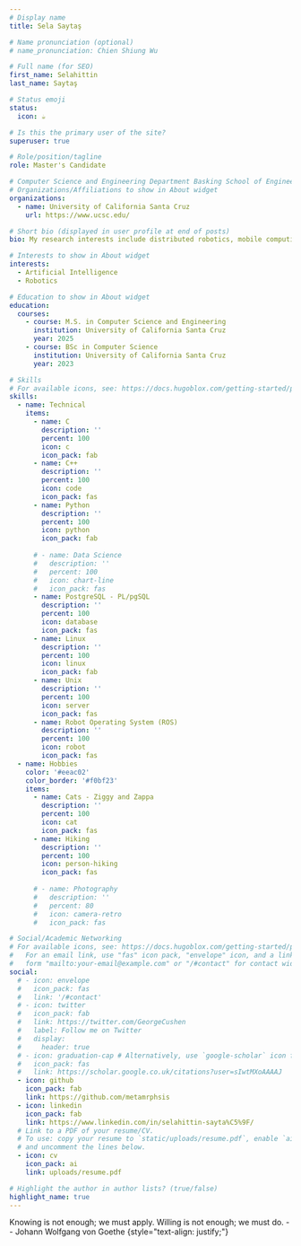 ```yaml
---
# Display name
title: Sela Saytaş

# Name pronunciation (optional)
# name_pronunciation: Chien Shiung Wu

# Full name (for SEO)
first_name: Selahittin
last_name: Saytaş

# Status emoji
status:
  icon: ☕️

# Is this the primary user of the site?
superuser: true

# Role/position/tagline
role: Master's Candidate

# Computer Science and Engineering Department Basking School of Engineering 
# Organizations/Affiliations to show in About widget
organizations:
  - name: University of California Santa Cruz
    url: https://www.ucsc.edu/

# Short bio (displayed in user profile at end of posts)
bio: My research interests include distributed robotics, mobile computing and programmable matter.

# Interests to show in About widget
interests:
  - Artificial Intelligence
  - Robotics

# Education to show in About widget
education:
  courses:
    - course: M.S. in Computer Science and Engineering
      institution: University of California Santa Cruz
      year: 2025
    - course: BSc in Computer Science
      institution: University of California Santa Cruz
      year: 2023

# Skills
# For available icons, see: https://docs.hugoblox.com/getting-started/page-builder/#icons
skills:
  - name: Technical
    items:
      - name: C
        description: ''
        percent: 100
        icon: c
        icon_pack: fab
      - name: C++
        description: ''
        percent: 100
        icon: code
        icon_pack: fas
      - name: Python
        description: ''
        percent: 100
        icon: python
        icon_pack: fab
      
      # - name: Data Science
      #   description: ''
      #   percent: 100
      #   icon: chart-line
      #   icon_pack: fas
      - name: PostgreSQL - PL/pgSQL
        description: ''
        percent: 100
        icon: database
        icon_pack: fas
      - name: Linux
        description: ''
        percent: 100
        icon: linux
        icon_pack: fab
      - name: Unix
        description: ''
        percent: 100
        icon: server
        icon_pack: fas
      - name: Robot Operating System (ROS)
        description: ''
        percent: 100
        icon: robot
        icon_pack: fas
  - name: Hobbies
    color: '#eeac02'
    color_border: '#f0bf23'
    items:
      - name: Cats - Ziggy and Zappa
        description: ''
        percent: 100
        icon: cat
        icon_pack: fas
      - name: Hiking
        description: ''
        percent: 100
        icon: person-hiking
        icon_pack: fas
      
      # - name: Photography
      #   description: ''
      #   percent: 80
      #   icon: camera-retro
      #   icon_pack: fas

# Social/Academic Networking
# For available icons, see: https://docs.hugoblox.com/getting-started/page-builder/#icons
#   For an email link, use "fas" icon pack, "envelope" icon, and a link in the
#   form "mailto:your-email@example.com" or "/#contact" for contact widget.
social:
  # - icon: envelope
  #   icon_pack: fas
  #   link: '/#contact'
  # - icon: twitter
  #   icon_pack: fab
  #   link: https://twitter.com/GeorgeCushen
  #   label: Follow me on Twitter
  #   display:
  #     header: true
  # - icon: graduation-cap # Alternatively, use `google-scholar` icon from `ai` icon pack
  #   icon_pack: fas
  #   link: https://scholar.google.co.uk/citations?user=sIwtMXoAAAAJ
  - icon: github
    icon_pack: fab
    link: https://github.com/metamrphsis
  - icon: linkedin
    icon_pack: fab
    link: https://www.linkedin.com/in/selahittin-sayta%C5%9F/
  # Link to a PDF of your resume/CV.
  # To use: copy your resume to `static/uploads/resume.pdf`, enable `ai` icons in `params.yaml`,
  # and uncomment the lines below.
  - icon: cv
    icon_pack: ai
    link: uploads/resume.pdf

# Highlight the author in author lists? (true/false)
highlight_name: true
---
```


Knowing is not enough; we must apply. Willing is not enough; we must do.
-- Johann Wolfgang von Goethe
{style="text-align: justify;"}
